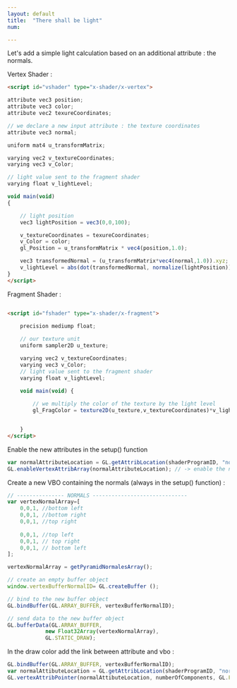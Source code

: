```yaml
---
layout: default
title:  "There shall be light"
num: 

---
```


Let's add a simple light calculation based on an additional attribute : the normals.

Vertex Shader : 
~~~ html
<script id="vshader" type="x-shader/x-vertex">

attribute vec3 position;
attribute vec3 color;
attribute vec2 texureCoordinates;

// we declare a new input attribute : the texture coordinates
attribute vec3 normal;

uniform mat4 u_transformMatrix;

varying vec2 v_textureCoordinates;
varying vec3 v_Color;

// light value sent to the fragment shader
varying float v_lightLevel;

void main(void) 
{ 

    // light position
    vec3 lightPosition = vec3(0,0,100);

    v_textureCoordinates = texureCoordinates;
    v_Color = color;
    gl_Position = u_transformMatrix * vec4(position,1.0);

    vec3 transformedNormal = (u_transformMatrix*vec4(normal,1.0)).xyz;
    v_lightLevel = abs(dot(transformedNormal, normalize(lightPosition))); 
}
</script>
~~~

Fragment Shader : 
~~~ html

<script id="fshader" type="x-shader/x-fragment">
    
    precision mediump float;

    // our texture unit
    uniform sampler2D u_texture;

    varying vec2 v_textureCoordinates;
    varying vec3 v_Color;
    // light value sent to the fragment shader
    varying float v_lightLevel;

    void main(void) {
        
        // we multiply the color of the texture by the light level
        gl_FragColor = texture2D(u_texture,v_textureCoordinates)*v_lightLevel*2.0;


    }
</script>
~~~

Enable the new attributes in the setup() function
~~~ JavaScript
var normalAttributeLocation = GL.getAttribLocation(shaderProgramID, "normal");
GL.enableVertexAttribArray(normalAttributeLocation); // -> enable the new texture coord attribute here
~~~~

Create a new VBO containing the normals (always in the setup() function) : 

~~~ Javascript
// --------------- NORMALS ------------------------------
var vertexNormalArray=[
    0,0,1, //bottom left
    0,0,1, //bottom right
    0,0,1, //top right
    
    0,0,1, //top left
    0,0,1, // top right
    0,0,1, // bottom left
];

vertexNormalArray = getPyramidNormalesArray();

// create an empty buffer object
window.vertexBufferNormalID= GL.createBuffer ();

// bind to the new buffer object
GL.bindBuffer(GL.ARRAY_BUFFER, vertexBufferNormalID);

// send data to the new buffer object
GL.bufferData(GL.ARRAY_BUFFER,
            new Float32Array(vertexNormalArray),
            GL.STATIC_DRAW);
~~~		


In the draw color add the link between attribute and vbo : 
~~~ Javascript
GL.bindBuffer(GL.ARRAY_BUFFER, vertexBufferNormalID);
var normalAttibuteLocation = GL.getAttribLocation(shaderProgramID, "normal")
GL.vertexAttribPointer(normalAttibuteLocation, numberOfComponents, GL.FLOAT, false,0,0) ;
~~~
